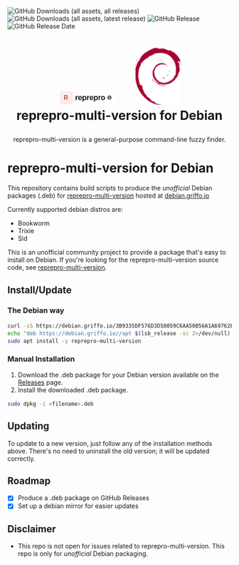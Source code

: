 ![GitHub Downloads (all assets, all releases)](https://img.shields.io/github/downloads/dariogriffo/reprepro-multi-version-debian/total)
![GitHub Downloads (all assets, latest release)](https://img.shields.io/github/downloads/dariogriffo/reprepro-multi-version-debian/latest/total)
![GitHub Release](https://img.shields.io/github/v/release/dariogriffo/reprepro-multi-version-debian)
![GitHub Release Date](https://img.shields.io/github/release-date/dariogriffo/reprepro-multi-version-debian)

<h1>
   <p align="center">
     <a href="https://reprepro-multi-version.org/"><img src="https://github.com/dariogriffo/reprepro-multi-version-debian/blob/main/reprepro-multi-version-logo.png" alt="reprepro-multi-version Logo" width="128" style="margin-right: 20px"></a>
     <a href="https://www.debian.org/"><img src="https://github.com/dariogriffo/reprepro-multi-version-debian/blob/main/debian-logo.png" alt="Debian Logo" width="104" style="margin-left: 20px"></a>
     <br>reprepro-multi-version for Debian
   </p>
</h1>
<p align="center">
 reprepro-multi-version is a general-purpose command-line fuzzy finder.
</p>

# reprepro-multi-version for Debian

This repository contains build scripts to produce the _unofficial_ Debian packages
(.deb) for [reprepro-multi-version](https://github.com/junegunn/reprepro-multi-version/) hosted at [debian.griffo.io](https://debian.griffo.io)

Currently supported debian distros are:
- Bookworm
- Trixie
- Sid

This is an unofficial community project to provide a package that's easy to
install on Debian. If you're looking for the reprepro-multi-version source code, see
[reprepro-multi-version](https://github.com/junegunn/reprepro-multi-version/).

## Install/Update

### The Debian way

```sh
curl -sS https://debian.griffo.io/3B9335DF576D3D58059C6AA50B56A1A69762E9FF.asc | gpg --dearmor --yes -o /etc/apt/trusted.gpg.d/debian.griffo.io.gpg
echo "deb https://debian.griffo.io//apt $(lsb_release -sc 2>/dev/null) main" | sudo tee /etc/apt/sources.list.d/debian.griffo.io.list
sudo apt install -y reprepro-multi-version
```

### Manual Installation

1. Download the .deb package for your Debian version available on
   the [Releases](https://github.com/dariogriffo/reprepro-multi-version-debian/releases) page.
2. Install the downloaded .deb package.

```sh
sudo dpkg -i <filename>.deb
```
## Updating

To update to a new version, just follow any of the installation methods above. There's no need to uninstall the old version; it will be updated correctly.

## Roadmap

- [x] Produce a .deb package on GitHub Releases
- [x] Set up a debian mirror for easier updates

## Disclaimer

- This repo is not open for issues related to reprepro-multi-version. This repo is only for _unofficial_ Debian packaging.
